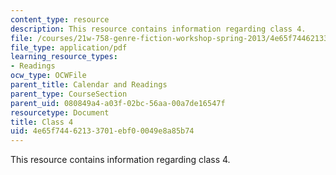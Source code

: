 ```yaml
---
content_type: resource
description: This resource contains information regarding class 4.
file: /courses/21w-758-genre-fiction-workshop-spring-2013/4e65f74462133701ebf00049e8a85b74_MIT21W_758S13_Class_4.pdf
file_type: application/pdf
learning_resource_types:
- Readings
ocw_type: OCWFile
parent_title: Calendar and Readings
parent_type: CourseSection
parent_uid: 080849a4-a03f-02bc-56aa-00a7de16547f
resourcetype: Document
title: Class 4
uid: 4e65f744-6213-3701-ebf0-0049e8a85b74
---
```

This resource contains information regarding class 4.

